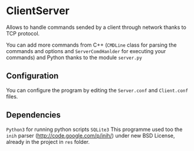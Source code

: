 # ClientServer
Allows to handle commands sended by a client through network thanks to TCP protocol.

You can add more commands from C++ (`CMDLine` class for parsing the commands and options and `ServerComdHanlder` for executing your commands) and Python thanks to the module `server.py`

## Configuration
You can configure the program by editing the `Server.conf` and `Client.conf` files.

## Dependencies
`Python3` for running python scripts
`SQLite3`
This programme used too the `inih` parser (http://code.google.com/p/inih/) under new BSD License, already in the project in `res` folder.

